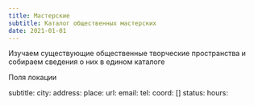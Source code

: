 ```yaml
---
title: Мастерские
subtitle: Каталог общественных мастерских
date: 2021-01-01
---
```


Изучаем существующие общественные творческие пространства и собираем сведения о них в едином каталоге

Поля локации

subtitle: 
city: 
address: 
place: 
url: 
email: 
tel: 
coord: []
status: 
hours:
